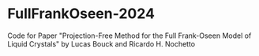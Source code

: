 # FullFrankOseen-2024
Code for Paper "Projection-Free Method for the Full Frank-Oseen Model of Liquid Crystals" by Lucas Bouck and Ricardo H. Nochetto
